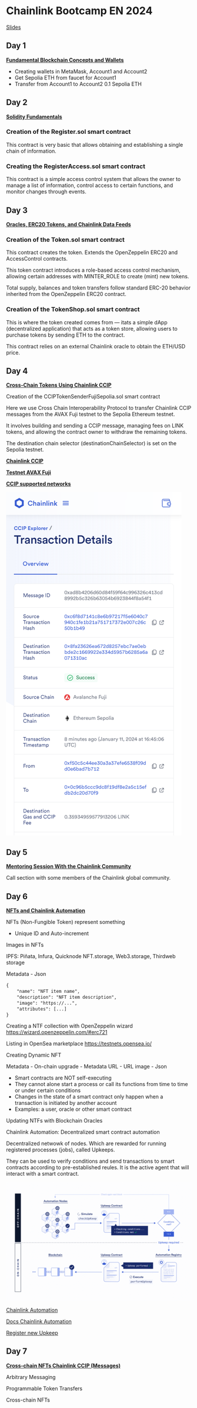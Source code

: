 # Chainlink Bootcamp EN 2024

[Slides]()

## Day 1
**[Fundamental Blockchain Concepts and Wallets](https://www.youtube.com/watch?v=G7V-G7RURDI)**

- Creating wallets in MetaMask, Account1 and Account2
- Get Sepolia ETH from faucet for Account1
- Transfer from Account1 to Account2 0.1 Sepolia ETH

## Day 2
**[Solidity Fundamentals](https://www.youtube.com/watch?v=c5YwxmuWIcw)**

### Creation of the Register.sol smart contract
This contract is very basic that allows obtaining and establishing a single chain of information.

### Creating the RegisterAccess.sol smart contract

This contract is a simple access control system that allows the owner to manage a list of information, control access to certain functions, and monitor changes through events.

## Day 3
**[Oracles, ERC20 Tokens, and Chainlink Data Feeds](https://www.youtube.com/watch?v=E1sBc1YFgus)**

### Creation of the Token.sol smart contract

This contract creates the token. Extends the OpenZeppelin ERC20 and AccessControl contracts. 

This token contract introduces a role-based access control mechanism, allowing certain addresses with MINTER_ROLE to create (mint) new tokens. 

Total supply, balances and token transfers follow standard ERC-20 behavior inherited from the OpenZeppelin ERC20 contract.

### Creation of the TokenShop.sol smart contract

This is where the token created comes from — itats a simple dApp (decentralized application) that acts as a token store, allowing users to purchase tokens by sending ETH to the contract. 

This contract relies on an external Chainlink oracle to obtain the ETH/USD price.


## Day 4

**[Cross-Chain Tokens Using Chainlink CCIP](https://www.youtube.com/live/5IFeP0gdcpM?si=MriUBCNBkFYNvoyv)**

Creation of the CCIPTokenSenderFujiSepolia.sol smart contract

Here we use Cross Chain Interoperability Protocol to transfer Chainlink CCIP messages from the AVAX Fuji testnet to the Sepolia Ethereum testnet. 

It involves building and sending a CCIP message, managing fees on LINK tokens, and allowing the contract owner to withdraw the remaining tokens. 

The destination chain selector (destinationChainSelector) is set on the Sepolia testnet.



**[Chainlink CCIP](https://docs.chain.link/ccip)**

**[Testnet AVAX Fuji](https://testnet.snowtrace.io/)**

**[CCIP supported networks](https://docs.chain.link/ccip/supported-networks)**

![Alt text](chainlin-cross-chain.png)

## Day 5
**[Mentoring Session With the Chainlink Community](https://www.youtube.com/live/xSfTQ66qUm0?si=XjficlYLr2gRYCIm)**

Call section with some members of the Chainlink global community.

## Day 6 

**[NFTs and Chainlink Automation](https://www.youtube.com/watch?v=WjBmwy5NDgU)**

NFTs (Non-Fungible Token) represent something
- Unique ID and Auto-increment

Images in NFTs

IPFS: Piñata, Infura, Quicknode NFT.storage, Web3.storage, Thirdweb storage

Metadata - Json
```
{
    "name": "NFT item name",
    "description": "NFT item description",
    "image": "https://...",
    "attributes": [...]
}
```

Creating a NTF collection with OpenZeppelin wizard
https://wizard.openzeppelin.com/#erc721

Listing in OpenSea marketplace
https://testnets.opensea.io/

Creating Dynamic NFT

Metadata - On-chain upgrade
    - Metadata URL
    - URL image
    - Json

- Smart contracts are NOT self-executing
- They cannot alone start a process or call its functions from time to time or under certain conditions
- Changes in the state of a smart contract only happen when a transaction is initiated by another account
- Examples: a user, oracle or other smart contract

Updating NTFs with Blockchain Oracles

Chainlink Automation: Decentralized smart contract automation

Decentralized netwowk of nodes. Which are rewarded for running registered processes (jobs), called Upkeeps.

They can be used to verify conditions and send transactions to smart contracts according to pre-established reules. It is the active agent that will interact with a smart contract.

![Alt text](chainlink-automation.PNG)

[Chainlink Automation](https://chain.link/automation)

[Docs Chainlink Automation](https://docs.chain.link/chainlink-automation)

[Register new Upkeep](https://automation.chain.link/)


## Day 7

**[Cross-chain NFTs Chainlink CCIP (Messages)](https://www.youtube.com/watch?v=XjzJtD2ySQ0)**

Arbitrary Messaging

Programmable Token Transfers

Cross-chain NFTs

